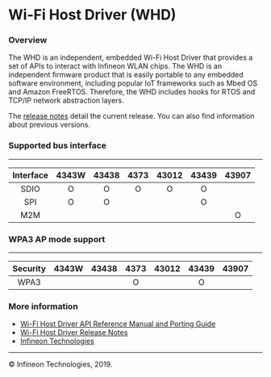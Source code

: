 # Wi-Fi Host Driver (WHD)

### Overview
The WHD is an independent, embedded Wi-Fi Host Driver that provides a set of APIs to interact with Infineon WLAN chips. The WHD is an independent firmware product that is easily portable to any embedded software environment, including popular IoT frameworks such as Mbed OS and Amazon FreeRTOS. Therefore, the WHD includes hooks for RTOS and TCP/IP network abstraction layers.

The [release notes](./RELEASE.md) detail the current release. You can also find information about previous versions.

### Supported bus interface
---------------------------------------------------
|  Interface  |4343W|43438|4373 |43012|43439|43907|
|:-----------:|:---:|:---:|:---:|:---:|:---:|:---:|
|  SDIO       |  O  |  O  |  O  |  O  |  O  |     |
|  SPI        |  O  |  O  |     |     |  O  |     |
|  M2M        |     |     |     |     |     |  O  |

### WPA3 AP mode support 
---------------------------------------------------
|  Security   |4343W|43438|4373 |43012|43439|43907|
|:-----------:|:---:|:---:|:---:|:---:|:---:|:---:|
|  WPA3       |     |     |  O  |     |  O  |     |

### More information
* [Wi-Fi Host Driver API Reference Manual and Porting Guide](https://cypresssemiconductorco.github.io/wifi-host-driver/html/index.html)
* [Wi-Fi Host Driver Release Notes](./RELEASE.md)
* [Infineon Technologies](http://www.infineon.com)

---
© Infineon Technologies, 2019.
